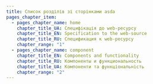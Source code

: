 ```yaml
---
title: Список розділів зі сторінками asda
pages_chapter_item:
  - pages_chapter_name: home
    chapter_title_UA: Специфікація до web-ресурсу
    chapter_title_EN: Specification to the web-source
    chapter_title_RU: Спецификация к web-ресурсу
    chapter_range: "1"
  - pages_chapter_name: component
    chapter_title_EN: Components and functionality
    chapter_title_RU: Компоненты и функциональность
    chapter_title_UA: Компоненти та функціональність
    chapter_range: "2"
---
```

